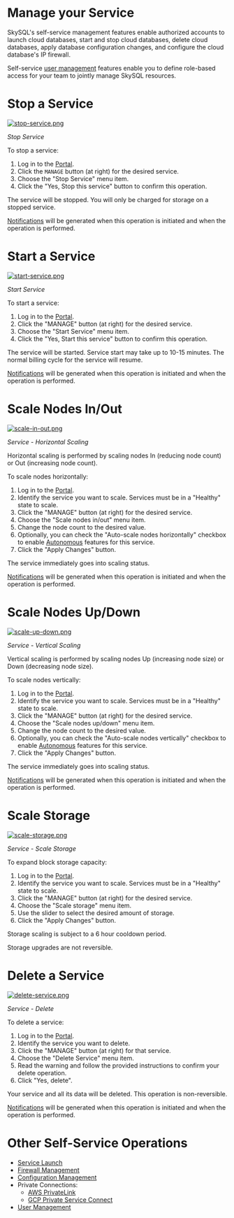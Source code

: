 # Manage your Service

SkySQL's self-service management features enable authorized accounts to launch cloud databases, start and stop cloud databases, delete cloud databases, apply database configuration changes, and configure the cloud database's IP firewall.

Self-service [user management](<../Security/Managing Portal Users.md>) features enable you to define role-based access for your team to jointly manage SkySQL resources.

# Stop a Service

[![stop-service.png](stop-service.png)](stop-service.png)

*Stop Service*

To stop a service:

1. Log in to the [Portal](https://app.skysql.com/dashboard).
2. Click the `MANAGE` button (at right) for the desired service.
3. Choose the "Stop Service" menu item.
4. Click the "Yes, Stop this service" button to confirm this operation.

The service will be stopped. You will only be charged for storage on a stopped service.

[Notifications](./Notifications.md) will be generated when this operation is initiated and when the operation is performed.

# Start a Service

[![start-service.png](start-service.png)](start-service.png)

*Start Service*

To start a service:

1. Log in to the [Portal](https://app.skysql.com/dashboard).
2. Click the "MANAGE" button (at right) for the desired service.
3. Choose the "Start Service" menu item.
4. Click the "Yes, Start this service" button to confirm this operation.

The service will be started. Service start may take up to 10-15 minutes. The normal billing cycle for the service will resume.

[Notifications](./Notifications.md) will be generated when this operation is initiated and when the operation is performed.

# Scale Nodes In/Out

[![scale-in-out.png](scale-in-out.png)](scale-in-out.png)

*Service - Horizontal Scaling*

Horizontal scaling is performed by scaling nodes In (reducing node count) or Out (increasing node count).

To scale nodes horizontally:

1. Log in to the [Portal](https://app.skysql.com/dashboard).
2. Identify the service you want to scale. Services must be in a "Healthy" state to scale.
3. Click the "MANAGE" button (at right) for the desired service.
4. Choose the "Scale nodes in/out" menu item.
5. Change the node count to the desired value.
6. Optionally, you can check the "Auto-scale nodes horizontally" checkbox to enable [Autonomous](<../../Autonomously scale Compute, Storage/>) features for this service.
7. Click the "Apply Changes" button.

The service immediately goes into scaling status.

[Notifications](./Notifications.md) will be generated when this operation is initiated and when the operation is performed.

# Scale Nodes Up/Down

[![scale-up-down.png](scale-up-down.png)](scale-up-down.png)

*Service - Vertical Scaling*

Vertical scaling is performed by scaling nodes Up (increasing node size) or Down (decreasing node size).

To scale nodes vertically:

1. Log in to the [Portal](https://app.skysql.com/dashboard).
2. Identify the service you want to scale. Services must be in a "Healthy" state to scale.
3. Click the "MANAGE" button (at right) for the desired service.
4. Choose the "Scale nodes up/down" menu item.
5. Change the node count to the desired value.
6. Optionally, you can check the "Auto-scale nodes vertically" checkbox to enable [Autonomous](<../../Autonomously scale Compute, Storage/>) features for this service.
7. Click the "Apply Changes" button.

The service immediately goes into scaling status.

[Notifications](./Notifications.md) will be generated when this operation is initiated and when the operation is performed.

# Scale Storage

[![scale-storage.png](scale-storage.png)](scale-storage.png)

*Service - Scale Storage*

To expand block storage capacity:

1. Log in to the [Portal](ttps://app.skysql.com/dashboard).
2. Identify the service you want to scale. Services must be in a "Healthy" state to scale.
3. Click the "MANAGE" button (at right) for the desired service.
4. Choose the "Scale storage" menu item.
5. Use the slider to select the desired amount of storage.
6. Click the "Apply Changes" button.

Storage scaling is subject to a 6 hour cooldown period.

Storage upgrades are not reversible.

# Delete a Service

[![delete-service.png](delete-service.png)](delete-service.png)

*Service - Delete*

To delete a service:

1. Log in to the [Portal](ttps://app.skysql.com/dashboard).
2. Identify the service you want to delete.
3. Click the "MANAGE" button (at right) for that service.
4. Choose the "Delete Service" menu item.
5. Read the warning and follow the provided instructions to confirm your delete operation.
6. Click "Yes, delete".

Your service and all its data will be deleted. This operation is non-reversible.

[Notifications](./Notifications.md) will be generated when this operation is initiated and when the operation is performed.

# Other Self-Service Operations

- [Service Launch](<./Launch page.md>)
- [Firewall Management](<../Security/Configuring Firewall.md>)
- [Configuration Management](<../config/>)
- Private Connections:
    - [AWS PrivateLink](<../Using AWS Azure GCP private VPC connections/Setting up AWS Private Link.md>)
    - [GCP Private Service Connect](<../Using AWS Azure GCP private VPC connections/Setting up GCP Private Service Connect.md>)
- [User Management](<../Security/Managing Portal Users.md>)
